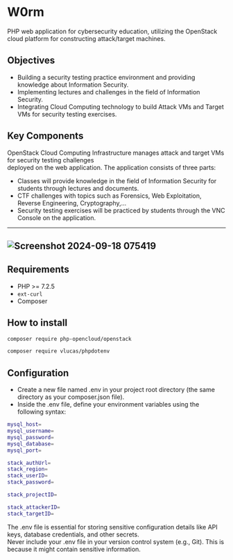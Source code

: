 # W0rm

PHP web application for cybersecurity education, utilizing the OpenStack cloud platform for constructing attack/target machines.

## Objectives

* Building a security testing practice environment and providing knowledge about Information Security.
* Implementing lectures and challenges in the field of Information Security.
* Integrating Cloud Computing technology to build Attack VMs and Target VMs for security testing exercises.

## Key Components

OpenStack Cloud Computing Infrastructure manages attack and target VMs for security testing challenges  
deployed on the web application. The application consists of three parts:
* Classes will provide knowledge in the field of Information Security for students through lectures and documents.
* CTF challenges with topics such as Forensics, Web Exploitation, Reverse Engineering, Cryptography,...
* Security testing exercises will be practiced by students through the VNC Console on the application.

---
![Screenshot 2024-09-18 075419](https://github.com/user-attachments/assets/42b89075-a3cc-4f23-86ee-46a475260d4d)
---

## Requirements

* PHP >= 7.2.5
* `ext-curl`
* Composer

## How to install

```bash
composer require php-opencloud/openstack
```
```bash
composer require vlucas/phpdotenv
```

## Configuration

* Create a new file named .env in your project root directory (the same directory as your composer.json file).
* Inside the .env file, define your environment variables using the following syntax:

```bash
mysql_host=
mysql_username=
mysql_password=
mysql_database=
mysql_port=

stack_authUrl=
stack_region=
stack_userID=
stack_password=

stack_projectID=

stack_attackerID=
stack_targetID=
```
The .env file is essential for storing sensitive configuration details like API keys, database credentials, and other secrets.  
Never include your .env file in your version control system (e.g., Git). This is because it might contain sensitive information.

